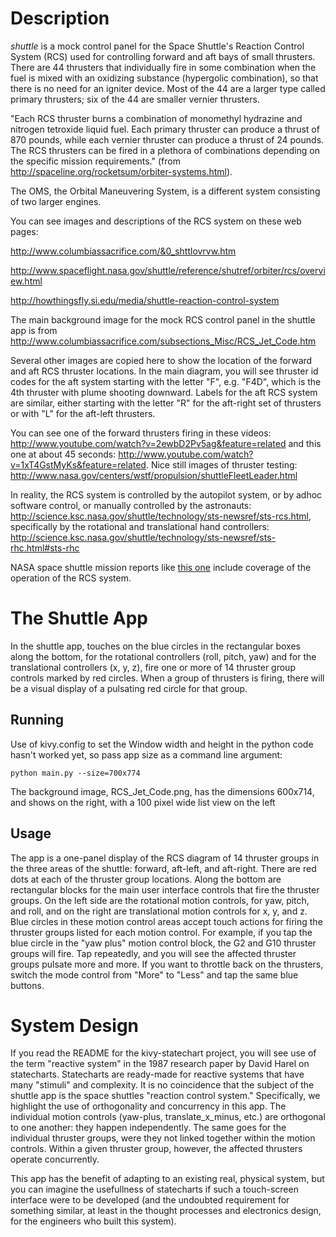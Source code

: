 Description
===========

*shuttle* is a mock control panel for the Space Shuttle's Reaction Control System (RCS) used for controlling forward and aft bays of small thrusters. There are 44 thrusters that individually fire in some combination when the fuel is mixed with an oxidizing substance (hypergolic combination), so that there is no need for an igniter device. Most of the 44 are a larger type called primary thrusters; six of the 44 are smaller vernier thrusters.

"Each RCS thruster burns a combination of monomethyl hydrazine and nitrogen tetroxide liquid fuel. Each primary thruster can produce a thrust of 870 pounds, while each vernier thruster can produce a thrust of 24 pounds. The RCS thrusters can be fired in a plethora of combinations depending on the specific mission requirements." (from http://spaceline.org/rocketsum/orbiter-systems.html).

The OMS, the Orbital Maneuvering System, is a different system consisting of two larger engines.

You can see images and descriptions of the RCS system on these web pages:

http://www.columbiassacrifice.com/&0_shttlovrvw.htm

http://www.spaceflight.nasa.gov/shuttle/reference/shutref/orbiter/rcs/overview.html

http://howthingsfly.si.edu/media/shuttle-reaction-control-system

The main background image for the mock RCS control panel in the shuttle app is from http://www.columbiassacrifice.com/subsections_Misc/RCS_Jet_Code.htm

Several other images are copied here to show the location of the forward and aft RCS thruster locations. In the main diagram, you will see thruster id codes for the aft system starting with the letter "F", e.g. "F4D", which is the 4th thruster with plume shooting downward. Labels for the aft RCS system are similar, either starting with the letter "R" for the aft-right set of thrusters or with "L" for the aft-left thrusters.

You can see one of the forward thrusters firing in these videos: http://www.youtube.com/watch?v=2ewbD2Pv5ag&feature=related and this one at about 45 seconds: http://www.youtube.com/watch?v=1xT4GstMyKs&feature=related. Nice still images of thruster testing: http://www.nasa.gov/centers/wstf/propulsion/shuttleFleetLeader.html

In reality, the RCS system is controlled by the autopilot system, or by adhoc software control, or manually controlled by the astronauts: http://science.ksc.nasa.gov/shuttle/technology/sts-newsref/sts-rcs.html, specifically by the rotational and translational hand controllers: http://science.ksc.nasa.gov/shuttle/technology/sts-newsref/sts-rhc.html#sts-rhc

NASA space shuttle mission reports like [this one](http://ntrs.nasa.gov/archive/nasa/casi.ntrs.nasa.gov/19960001496_1996901496.pdf) include coverage of the operation of the RCS system.

The Shuttle App
===============

In the shuttle app, touches on the blue circles in the rectangular boxes along the bottom, for the rotational controllers (roll, pitch, yaw) and for the translational controllers (x, y, z), fire one or more of 14 thruster group controls marked by red circles. When a group of thrusters is firing, there will be a visual display of a pulsating red circle for that group.

Running
-------

Use of kivy.config to set the Window width and height in the python code hasn't worked yet, so pass app size as a command line argument:

    python main.py --size=700x774

The background image, RCS_Jet_Code.png, has the dimensions 600x714, and shows on the right, with a 100 pixel wide list view on the left

Usage
-----

The app is a one-panel display of the RCS diagram of 14 thruster groups in the three areas of the shuttle: forward, aft-left, and aft-right. There are red dots at each of the thruster group locations. Along the bottom are rectangular blocks for the main user interface controls that fire the thruster groups. On the left side are the rotational motion controls, for yaw, pitch, and roll, and on the right are translational motion controls for x, y, and z. Blue circles in these motion control areas accept touch actions for firing the thruster groups listed for each motion control. For example, if you tap the blue circle in the "yaw plus" motion control block, the G2 and G10 thruster groups will fire. Tap repeatedly, and you will see the affected thruster groups pulsate more and more. If you want to throttle back on the thrusters, switch the mode control from "More" to "Less" and tap the same blue buttons.

System Design
=============

If you read the README for the kivy-statechart project, you will see use of the term "reactive system" in the 1987 research paper by David Harel on statecharts. Statecharts are ready-made for reactive systems that have many "stimuli" and complexity. It is no coincidence that the subject of the shuttle app is the space shuttles "reaction control system." Specifically, we highlight the use of orthogonality and concurrency in this app. The individual motion controls (yaw-plus, translate_x_minus, etc.) are orthogonal to one another: they happen independently. The same goes for the individual thruster groups, were they not linked together within the motion controls. Within a given thruster group, however, the affected thrusters operate concurrently. 

This app has the benefit of adapting to an existing real, physical system, but you can imagine the usefullness of statecharts if such a touch-screen interface were to be developed (and the undoubted requirement for something similar, at least in the thought processes and electronics design, for the engineers who built this system).
